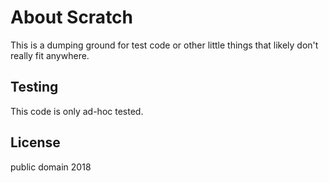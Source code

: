 # About Scratch

This is a dumping ground for test code or other little things that likely don't
really fit anywhere.


## Testing

This code is only ad-hoc tested. 


## License

public domain 2018
